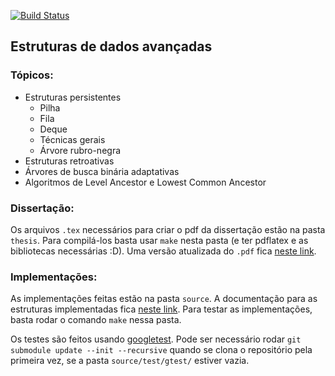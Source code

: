 [![Build Status](https://travis-ci.org/yancouto/mestrado.svg?branch=master)](https://travis-ci.org/yancouto/mestrado)

## Estruturas de dados avançadas

### Tópicos:
- Estruturas persistentes
	- Pilha
	- Fila
	- Deque
	- Técnicas gerais
	- Árvore rubro-negra
- Estruturas retroativas
- Árvores de busca binária adaptativas
- Algoritmos de Level Ancestor e Lowest Common Ancestor

### Dissertação:
Os arquivos `.tex` necessários para criar o pdf da dissertação estão na pasta `thesis`. Para
compilá-los basta usar `make` nesta pasta (e ter pdflatex e as bibliotecas necessárias :D). Uma
versão atualizada do `.pdf` fica [neste link](https://yancouto.github.io/mestrado/thesis.pdf).

### Implementações:
As implementações feitas estão na pasta `source`. A documentação para as estruturas implementadas
fica [neste link](https://yancouto.github.io/mestrado/). Para testar as implementações, basta
rodar o comando `make` nessa pasta.

Os testes são feitos usando [googletest](https://github.com/google/googletest/).
Pode ser necessário rodar `git submodule update --init --recursive` quando se clona o repositório
pela primeira vez, se a pasta `source/test/gtest/` estiver vazia.
